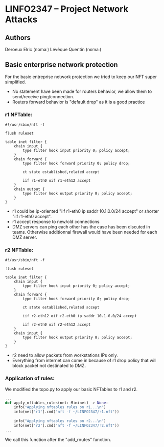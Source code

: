 # LINFO2347 – Project Network Attacks

## Authors
Deroeux Elric (noma:)
Lévêque Quentin (noma:)

## Basic enterprise network protection
For the basic entreprise network protection we tried to keep our NFT super simplified.

- No statement have been made for routers behavior, we allow them to send/receive ping/connection.
- Routers forward behavior is "default drop" as it is a good practice

### r1 NFTable:
```
#!/usr/sbin/nft -f

flush ruleset

table inet filter { 
    chain input {
        type filter hook input priority 0; policy accept;
    }
    chain forward {
        type filter hook forward priority 0; policy drop;
        
        ct state established,related accept
        
        iif r1-eth0 oif r1-eth12 accept
    }
    chain output {
        type filter hook output priority 0; policy accept;
    }
}
```
- r1 could be ip-oriented "iif r1-eth0 ip saddr 10.1.0.0/24 accept" or shorter "iif r1-eth0 accept".
- r1 accept response to new/old connections
- DMZ servers can ping each other has the case has been discuted in teams. Otherwise additionnal firewall would have been needed for each DMZ server.

### r2 NFTable: 
```
#!/usr/sbin/nft -f 

flush ruleset

table inet filter { 
    chain input {
        type filter hook input priority 0; policy accept;
    }
    chain forward {
        type filter hook forward priority 0; policy drop;
        
        ct state established,related accept	
        
        iif r2-eth12 oif r2-eth0 ip saddr 10.1.0.0/24 accept
        
        iif r2-eth0 oif r2-eth12 accept
    }
    chain input {
        type filter hook output priority 0; policy accept;
    }
}
```
- r2 need to allow packets from workstations IPs only.
- Everything from internet can come in because of r1 drop policy that will block packet not destinated to DMZ.
### Application of rules:
We modified the topo.py to apply our basic NFTables to r1 and r2.
```python
...
def apply_nftables_rules(net: Mininet) -> None:
    info("Applying nftables rules on r1...\n")
    info(net['r1'].cmd("nft -f ~/LINFO2347/r1.nft"))
    
    info("Applying nftables rules on r2...\n")
    info(net['r2'].cmd("nft -f ~/LINFO2347/r2.nft"))
...
```
We call this function after the "add_routes" function.
